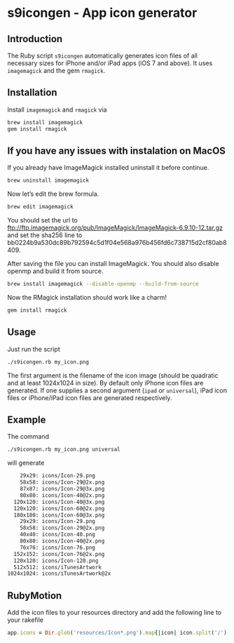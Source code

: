 s9icongen - App icon generator
==============================

## Introduction

The Ruby script `s9icongen` automatically generates icon files of all necessary sizes for iPhone and/or iPad apps (iOS 7 and above). It uses `imagemagick` and the gem `rmagick`.

## Installation

Install `imagemagick` and `rmagick` via

```bash
brew install imagemagick
gem install rmagick
```
## If you have any issues with instalation on MacOS

If you already have ImageMagick installed uninstall it before continue.

```bash
brew uninstall imagemagick
```

Now let’s edit the brew formula.
```bash
brew edit imagemagick
```

You should set the url to ftp://ftp.imagemagick.org/pub/ImageMagick/ImageMagick-6.9.10-12.tar.gz and set the sha256 line to bb0224b9a530dc89b792594c5d1f04e568a976b456fd6c738715d2cf80ab8409.

After saving the file you can install ImageMagick. You should also disable openmp and build it from source.

```bash
brew install imagemagick --disable-openmp --build-from-source
```

Now the RMagick installation should work like a charm!
```bash
gem install rmagick
```

## Usage

Just run the script 

```bash
./s9icongen.rb my_icon.png
```

The first argument is the filename of the icon image (should be quadratic and at least 1024x1024 in size). By default only iPhone icon files are generated. If one supplies a second argument (`ipad` or `universal`), iPad icon files or iPhone/iPad icon files are generated respectively.

## Example 

The command

```bash
./s9icongen.rb my_icon.png universal
```

will generate

```bash
    29x29: icons/Icon-29.png
    58x58: icons/Icon-29@2x.png
    87x87: icons/Icon-29@3x.png
    80x80: icons/Icon-40@2x.png
  120x120: icons/Icon-40@3x.png
  120x120: icons/Icon-60@2x.png
  180x180: icons/Icon-60@3x.png
    29x29: icons/Icon-29.png
    58x58: icons/Icon-29@2x.png
    40x40: icons/Icon-40.png
    80x80: icons/Icon-40@2x.png
    76x76: icons/Icon-76.png
  152x152: icons/Icon-76@2x.png
  120x120: icons/Icon-120.png
  512x512: icons/iTunesArtwork
1024x1024: icons/iTunesArtwork@2x
```

## RubyMotion

Add the icon files to your resources directory and add the following line to your rakefile

```ruby
app.icons = Dir.glob('resources/Icon*.png').map{|icon| icon.split('/').last}
```
